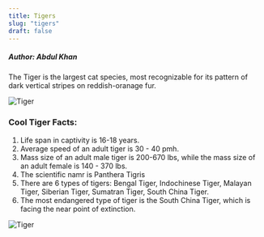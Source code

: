 ```yaml
---
title: Tigers
slug: "tigers"
draft: false
---
```


##### Author: Abdul Khan

The Tiger is the largest cat species, most recognizable for its pattern of dark vertical stripes on reddish-oranage fur.

![Tiger](https://media-cdn.tripadvisor.com/media/photo-s/01/0d/08/2d/tigger-disneyland.jpg)

### **Cool Tiger Facts:**

1. Life span in captivity is 16-18 years.
2. Average speed of an adult tiger is 30 - 40 pmh.
3. Mass size of an adult  male tiger is 200-670 lbs, while the mass size of an adult female is 140 - 370 lbs. 
4. The scientific namr is Panthera Tigris
5. There are 6 types of tigers: Bengal Tiger, Indochinese Tiger, Malayan Tiger, Siberian Tiger, Sumatran Tiger, South China Tiger.
6. The most endangered type of tiger is the South China Tiger, which is facing the near point of extinction.

![Tiger](http://www.undp.org/content/dam/undp/img/environmentandenergy/ecosystems_and_biodiversity/undp_in-Tiger-Midori-Paxton-2016.jpg)


